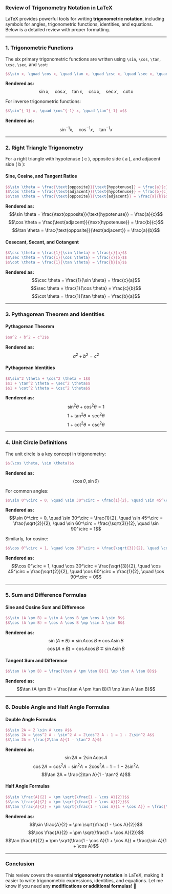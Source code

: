 ### **Review of Trigonometry Notation in LaTeX**

LaTeX provides powerful tools for writing **trigonometric notation**, including symbols for angles, trigonometric functions, identities, and equations. Below is a detailed review with proper formatting.

---

### **1. Trigonometric Functions**
The six primary trigonometric functions are written using `\sin`, `\cos`, `\tan`, `\csc`, `\sec`, and `\cot`:

```latex
$$\sin x, \quad \cos x, \quad \tan x, \quad \csc x, \quad \sec x, \quad \cot x$$
```
**Rendered as:**
$$\sin x, \quad \cos x, \quad \tan x, \quad \csc x, \quad \sec x, \quad \cot x$$

For inverse trigonometric functions:
```latex
$$\sin^{-1} x, \quad \cos^{-1} x, \quad \tan^{-1} x$$
```
**Rendered as:**
$$\sin^{-1} x, \quad \cos^{-1} x, \quad \tan^{-1} x$$

---

### **2. Right Triangle Trigonometry**
For a right triangle with hypotenuse \( c \), opposite side \( a \), and adjacent side \( b \):

#### **Sine, Cosine, and Tangent Ratios**
```latex
$$\sin \theta = \frac{\text{opposite}}{\text{hypotenuse}} = \frac{a}{c}$$
$$\cos \theta = \frac{\text{adjacent}}{\text{hypotenuse}} = \frac{b}{c}$$
$$\tan \theta = \frac{\text{opposite}}{\text{adjacent}} = \frac{a}{b}$$
```
**Rendered as:**
$$\sin \theta = \frac{\text{opposite}}{\text{hypotenuse}} = \frac{a}{c}$$
$$\cos \theta = \frac{\text{adjacent}}{\text{hypotenuse}} = \frac{b}{c}$$
$$\tan \theta = \frac{\text{opposite}}{\text{adjacent}} = \frac{a}{b}$$

#### **Cosecant, Secant, and Cotangent**
```latex
$$\csc \theta = \frac{1}{\sin \theta} = \frac{c}{a}$$
$$\sec \theta = \frac{1}{\cos \theta} = \frac{c}{b}$$
$$\cot \theta = \frac{1}{\tan \theta} = \frac{b}{a}$$
```
**Rendered as:**
$$\csc \theta = \frac{1}{\sin \theta} = \frac{c}{a}$$
$$\sec \theta = \frac{1}{\cos \theta} = \frac{c}{b}$$
$$\cot \theta = \frac{1}{\tan \theta} = \frac{b}{a}$$

---

### **3. Pythagorean Theorem and Identities**
#### **Pythagorean Theorem**
```latex
$$a^2 + b^2 = c^2$$
```
**Rendered as:**
$$a^2 + b^2 = c^2$$

#### **Pythagorean Identities**
```latex
$$\sin^2 \theta + \cos^2 \theta = 1$$
$$1 + \tan^2 \theta = \sec^2 \theta$$
$$1 + \cot^2 \theta = \csc^2 \theta$$
```
**Rendered as:**
$$\sin^2 \theta + \cos^2 \theta = 1$$
$$1 + \tan^2 \theta = \sec^2 \theta$$
$$1 + \cot^2 \theta = \csc^2 \theta$$

---

### **4. Unit Circle Definitions**
The unit circle is a key concept in trigonometry:

```latex
$$(\cos \theta, \sin \theta)$$
```
**Rendered as:**
$$(\cos \theta, \sin \theta)$$

For common angles:

```latex
$$\sin 0^\circ = 0, \quad \sin 30^\circ = \frac{1}{2}, \quad \sin 45^\circ = \frac{\sqrt{2}}{2}, \quad \sin 60^\circ = \frac{\sqrt{3}}{2}, \quad \sin 90^\circ = 1$$
```
**Rendered as:**
$$\sin 0^\circ = 0, \quad \sin 30^\circ = \frac{1}{2}, \quad \sin 45^\circ = \frac{\sqrt{2}}{2}, \quad \sin 60^\circ = \frac{\sqrt{3}}{2}, \quad \sin 90^\circ = 1$$

Similarly, for cosine:
```latex
$$\cos 0^\circ = 1, \quad \cos 30^\circ = \frac{\sqrt{3}}{2}, \quad \cos 45^\circ = \frac{\sqrt{2}}{2}, \quad \cos 60^\circ = \frac{1}{2}, \quad \cos 90^\circ = 0$$
```
**Rendered as:**
$$\cos 0^\circ = 1, \quad \cos 30^\circ = \frac{\sqrt{3}}{2}, \quad \cos 45^\circ = \frac{\sqrt{2}}{2}, \quad \cos 60^\circ = \frac{1}{2}, \quad \cos 90^\circ = 0$$

---

### **5. Sum and Difference Formulas**
#### **Sine and Cosine Sum and Difference**
```latex
$$\sin (A \pm B) = \sin A \cos B \pm \cos A \sin B$$
$$\cos (A \pm B) = \cos A \cos B \mp \sin A \sin B$$
```
**Rendered as:**
$$\sin (A \pm B) = \sin A \cos B \pm \cos A \sin B$$
$$\cos (A \pm B) = \cos A \cos B \mp \sin A \sin B$$

#### **Tangent Sum and Difference**
```latex
$$\tan (A \pm B) = \frac{\tan A \pm \tan B}{1 \mp \tan A \tan B}$$
```
**Rendered as:**
$$\tan (A \pm B) = \frac{\tan A \pm \tan B}{1 \mp \tan A \tan B}$$

---

### **6. Double Angle and Half Angle Formulas**
#### **Double Angle Formulas**
```latex
$$\sin 2A = 2 \sin A \cos A$$
$$\cos 2A = \cos^2 A - \sin^2 A = 2\cos^2 A - 1 = 1 - 2\sin^2 A$$
$$\tan 2A = \frac{2\tan A}{1 - \tan^2 A}$$
```
**Rendered as:**
$$\sin 2A = 2 \sin A \cos A$$
$$\cos 2A = \cos^2 A - \sin^2 A = 2\cos^2 A - 1 = 1 - 2\sin^2 A$$
$$\tan 2A = \frac{2\tan A}{1 - \tan^2 A}$$

#### **Half Angle Formulas**
```latex
$$\sin \frac{A}{2} = \pm \sqrt{\frac{1 - \cos A}{2}}$$
$$\cos \frac{A}{2} = \pm \sqrt{\frac{1 + \cos A}{2}}$$
$$\tan \frac{A}{2} = \pm \sqrt{\frac{1 - \cos A}{1 + \cos A}} = \frac{\sin A}{1 + \cos A}$$
```
**Rendered as:**
$$\sin \frac{A}{2} = \pm \sqrt{\frac{1 - \cos A}{2}}$$
$$\cos \frac{A}{2} = \pm \sqrt{\frac{1 + \cos A}{2}}$$
$$\tan \frac{A}{2} = \pm \sqrt{\frac{1 - \cos A}{1 + \cos A}} = \frac{\sin A}{1 + \cos A}$$

---

### **Conclusion**
This review covers the essential **trigonometry notation** in LaTeX, making it easier to write trigonometric expressions, identities, and equations. Let me know if you need any **modifications or additional formulas**! 🚀
